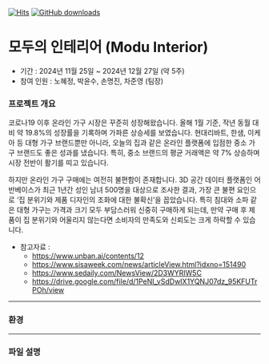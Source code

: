 [![Hits](https://hits.seeyoufarm.com/api/count/incr/badge.svg?url=https%3A%2F%2Fgithub.com%2Fkillkimno%2FMORT&count_bg=%2379C83D&title_bg=%23555555&icon=&icon_color=%23E7E7E7&title=hits&edge_flat=false)](https://hits.seeyoufarm.com)
[![GitHub downloads](https://img.shields.io/github/downloads/killkimno/MORT/total.svg?logo=github)](https://github.com/killkimno/MORT/releases)


# 모두의 인테리어 (Modu Interior)
- 기간 : 2024년 11월 25일 ~ 2024년 12월 27일 (약 5주)
- 참여 인원 : 노혜정, 박윤수, 손명진, 차준영 (팀장)

### 프로젝트 개요
코로나19 이후 온라인 가구 시장은 꾸준히 성장해왔습니다. 올해 1월 기준, 작년 동월 대비 약 19.8%의 성장률을 기록하며 가파른 상승세를 보였습니다. 
현대리바트, 한샘, 이케아 등 대형 가구 브랜드뿐만 아니라, 오늘의 집과 같은 온라인 플랫폼에 입점한 중소 가구 브랜드도 좋은 성과를 냈습니다. 
특히, 중소 브랜드의 평균 거래액은 약 7% 상승하며 시장 전반이 활기를 띠고 있습니다.

하지만 온라인 가구 구매에는 여전히 불편함이 존재합니다. 
3D 공간 데이터 플랫폼인 어반베이스가 최근 1년간 성인 남녀 500명을 대상으로 조사한 결과, 가장 큰 불편 요인으로 ‘집 분위기와 제품 디자인의 조화에 대한 불확신’을 꼽았습니다. 
특히 침대와 소파 같은 대형 가구는 가격과 크기 모두 부담스러워 신중히 구매하게 되는데, 만약 구매 후 제품이 집 분위기와 어울리지 않는다면 소비자의 만족도와 신뢰도는 크게 하락할 수 있습니다.

- 참고자료 :
  - https://www.unban.ai/contents/12
  - https://www.sisaweek.com/news/articleView.html?idxno=151490
  - https://www.sedaily.com/NewsView/2D3WYRIW5C
  - https://drive.google.com/file/d/1PeNI_vSdDwIX1YQNJ07dz_95KFUTrPOh/view


---
### 환경


---
### 파일 설명


